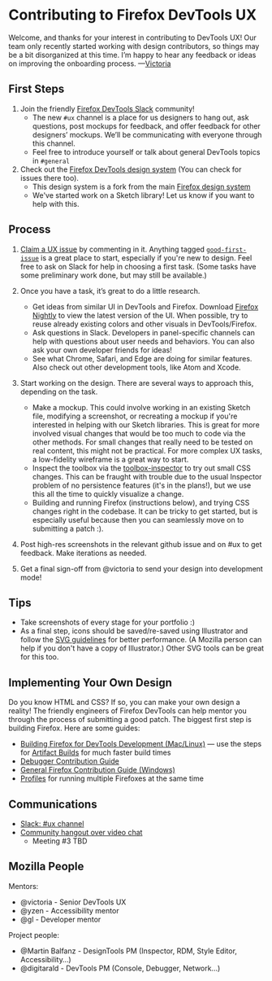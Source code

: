 # Contributing to Firefox DevTools UX

Welcome, and thanks for your interest in contributing to DevTools UX! Our team only recently started working with design contributors, so things may be a bit disorganized at this time. I’m happy to hear any feedback or ideas on improving the onboarding process. —[Victoria](mailto:victoria@mozilla.com)

## First Steps

1. Join the friendly [Firefox DevTools Slack](https://devtools-html-slack.herokuapp.com/) community!
   * The new `#ux` channel is a place for us designers to hang out, ask questions, post mockups for feedback, and offer feedback for other designers’ mockups. We’ll be communicating with everyone through this channel.
   * Feel free to introduce yourself or talk about general DevTools topics in `#general`
2. Check out the [Firefox DevTools design system](https://firefox-dev.tools/photon/) (You can check for issues there too).
   * This design system is a fork from the main [Firefox design system](https://design.firefox.com/photon/)
   * We've started work on a Sketch library! Let us know if you want to help with this.

## Process

1. [Claim a UX issue](https://github.com/devtools-html/ux/issues) by commenting in it. Anything tagged [`good-first-issue`](https://github.com/devtools-html/ux/labels/good%20first%20issue) is a great place to start, especially if you're new to design. Feel free to ask on Slack for help in choosing a first task. (Some tasks have some preliminary work done, but may still be available.)

2. Once you have a task, it’s great to do a little research.  
   * Get ideas from similar UI in DevTools and Firefox. Download [Firefox Nightly](https://www.mozilla.org/en-US/firefox/channel/desktop/) to view the latest version of the UI. When possible, try to reuse already existing colors and other visuals in DevTools/Firefox.
   * Ask questions in Slack. Developers in panel-specific channels can help with questions about user needs and behaviors. You can also ask your own developer friends for ideas!
   * See what Chrome, Safari, and Edge are doing for similar features. Also check out other development tools, like Atom and Xcode.

3. Start working on the design. There are several ways to approach this, depending on the task.
   * Make a mockup. This could involve working in an existing Sketch file, modifying a screenshot, or recreating a mockup if you're interested in helping with our Sketch libraries. This is great for more involved visual changes that would be too much to code via the other methods. For small changes that really need to be tested on real content, this might not be practical. For more complex UX tasks, a low-fidelity wireframe is a great way to start.
   * Inspect the toolbox via the [toolbox-inspector](https://developer.mozilla.org/en-US/docs/Tools/Browser_Toolbox) to try out small CSS changes. This can be fraught with trouble due to the usual Inspector problem of no persistence features (it's in the plans!), but we use this all the time to quickly visualize a change.
   * Building and running Firefox (instructions below), and trying CSS changes right in the codebase. It can be tricky to get started, but is especially useful because then you can seamlessly move on to submitting a patch :).

4. Post high-res screenshots in the relevant github issue and on #ux to get feedback. Make iterations as needed.

5. Get a final sign-off from @victoria to send your design into development mode!

## Tips
* Take screenshots of every stage for your portfolio :)
* As a final step, icons should be saved/re-saved using Illustrator and follow the [SVG guidelines](https://developer.mozilla.org/en-US/docs/Mozilla/Developer_guide/SVG_Guidelines) for better performance. (A Mozilla person can help if you don't have a copy of Illustrator.) Other SVG tools can be great for this too.

## Implementing Your Own Design

Do you know HTML and CSS? If so, you can make your own design a reality! The friendly engineers of Firefox DevTools can help mentor you through the process of submitting a good patch. The biggest first step is building Firefox. Here are some guides:
* [Building Firefox for DevTools Development (Mac/Linux)](https://docs.firefox-dev.tools/getting-started/build.html) — use the steps for [Artifact Builds](https://docs.firefox-dev.tools/getting-started/build.html#building-even-faster-with-artifact-builds) for much faster build times
* [Debugger Contribution Guide](https://github.com/devtools-html/debugger.html/blob/master/.github/CONTRIBUTING.md)
* [General Firefox Contribution Guide (Windows)](https://developer.mozilla.org/en-US/docs/Mozilla/Developer_guide/Introduction#Step_1_Build_Firefox_for_Desktop_or_Android)
* [Profiles](https://developer.mozilla.org/en-US/docs/Mozilla/Firefox/Multiple_profiles) for running multiple Firefoxes at the same time

## Communications

* [Slack: #ux channel](https://devtools-html-slack.herokuapp.com/)
* [Community hangout over video chat](https://appear.in/devtools-ux)
   * Meeting #3 TBD

## Mozilla People

Mentors:
- @victoria - Senior DevTools UX
- @yzen - Accessibility mentor
- @gl - Developer mentor

Project people:
- @Martin Balfanz - DesignTools PM (Inspector, RDM, Style Editor, Accessibility…)
- @digitarald - DevTools PM (Console, Debugger, Network…)
